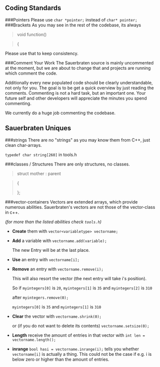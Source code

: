 ## Coding Standards
###Pointers
Please use `char *pointer;` instead of `char* pointer;`
###Brackets
As you may see in the rest of the codebase, its always 

> void function() 

> { 

Please use that to keep consistency.

###Comment Your Work
The Sauerbraten source is mainly uncommented at the moment, but we are about to change that and projects are running which comment the code.

Additionally every new populated code should be clearly understandable, not only for you. 
The goal is to be get a quick overview by just reading the comments. 
Commenting is not a hard task, but an important one. Your future self and other developers will appreciate the minutes you spend commenting.

We currently do a huge job commenting the codebase.

## Sauerbraten Uniques

###strings 
There are no "strings" as you may know them from C++, just clean char-arrays. 

`typedef char string[260]` in tools.h 

###classes / Structures
There are only structures, no classes. 

> struct mother : parent 

> {
>
> };

###vector-containers
Vectors are extended arrays, which provide numerous abilities.
Sauerbraten's vectors are not those of the vector-class in c++. 

_(for more than the listed abilities check `tools.h`)_

* **Create** them with `vector<variabletype> vectorname;`

* **Add** a variable with `vectorname.add(variable);`

     The new Entry will be at the last place.

* **Use** an entry with `vectorname[i];`

* **Remove** an entry with `vectorname.remove(i);`

    This will also resort the vector (the next entry will take i's position).
 
    So if `myintegers[0]` is `20`, `myintegers[1]` is `35` and `myintegers[2]` is `310` 

    after `myintegers.remove(0); `
    
    `myintegers[0]` is `35` and `myintegers[1]` is `310`

* **Clear** the vector with `vectorname.shrink(0);` 

    or (if you do not want to delete its contents) `vectorname.setsize(0);`

* **Length** receive the amount of entries in that vector with `int len = vectorname.length();`

* **inrange** `bool hasi = vectorname.inrange(i);` tells you whether `vectorname[i]` is actually a thing. This could not be the case if e.g. i is below zero or higher than the amount of entries.